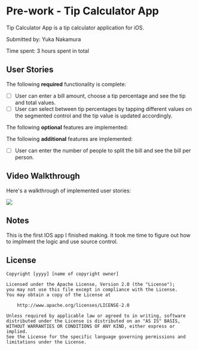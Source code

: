 # Pre-work - Tip Calculator App

Tip Calculator App is a tip calculator application for iOS.

Submitted by: Yuka Nakamura

Time spent: 3 hours spent in total

## User Stories

The following **required** functionality is complete:

* [ ] User can enter a bill amount, choose a tip percentage and see the tip and total values.
* [ ] User can select between tip percentages by tapping different values on the segmented control and the tip value is updated accordingly.

The following **optional** features are implemented:

The following **additional** features are implemented:

- [ ] User can enter the number of people to split the bill and see the bill per person.

## Video Walkthrough

Here's a walkthrough of implemented user stories:

![](https://i.imgur.com/LzYWKRW.gif)

## Notes

This is the first IOS app I finished making. It took me time to figure out how to implment the logic and use source control.

## License

    Copyright [yyyy] [name of copyright owner]

    Licensed under the Apache License, Version 2.0 (the "License");
    you may not use this file except in compliance with the License.
    You may obtain a copy of the License at

        http://www.apache.org/licenses/LICENSE-2.0

    Unless required by applicable law or agreed to in writing, software
    distributed under the License is distributed on an "AS IS" BASIS,
    WITHOUT WARRANTIES OR CONDITIONS OF ANY KIND, either express or implied.
    See the License for the specific language governing permissions and
    limitations under the License.
